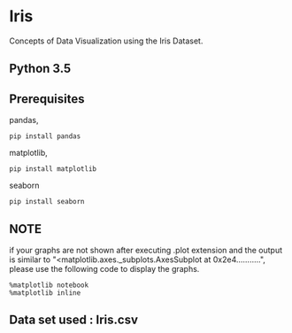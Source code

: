 # Iris
Concepts of Data Visualization using the Iris Dataset.

## Python 3.5
## Prerequisites
  pandas,
  
  ```
  pip install pandas
  ```
  
  matplotlib,
  
  ```
  pip install matplotlib
  ```
  
  seaborn
  ```   
  pip install seaborn
  ```
  
 ## NOTE
if your graphs are not shown after executing .plot extension and the output is similar to "<matplotlib.axes._subplots.AxesSubplot at 0x2e4...........", please use the following code to display the graphs. 
```
%matplotlib notebook
%matplotlib inline
```
 ## Data set used : Iris.csv
